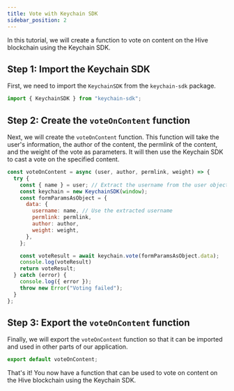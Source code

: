 ```yaml
---
title: Vote with Keychain SDK
sidebar_position: 2
---
```


In this tutorial, we will create a function to vote on content on the Hive blockchain using the Keychain SDK. 

## Step 1: Import the Keychain SDK

First, we need to import the `KeychainSDK` from the `keychain-sdk` package.

```jsx
import { KeychainSDK } from "keychain-sdk";
```

## Step 2: Create the `voteOnContent` function

Next, we will create the `voteOnContent` function. This function will take the user's information, the author of the content, the permlink of the content, and the weight of the vote as parameters. It will then use the Keychain SDK to cast a vote on the specified content.

```jsx
const voteOnContent = async (user, author, permlink, weight) => {
  try {
    const { name } = user; // Extract the username from the user object
    const keychain = new KeychainSDK(window);
    const formParamsAsObject = {
      data: {
        username: name, // Use the extracted username
        permlink: permlink,
        author: author,
        weight: weight,
      },
    };

    const voteResult = await keychain.vote(formParamsAsObject.data);
    console.log(voteResult)
    return voteResult;
  } catch (error) {
    console.log({ error });
    throw new Error("Voting failed");
  }
};
```

## Step 3: Export the `voteOnContent` function

Finally, we will export the `voteOnContent` function so that it can be imported and used in other parts of our application.

```jsx
export default voteOnContent;
```

That's it! You now have a function that can be used to vote on content on the Hive blockchain using the Keychain SDK.

